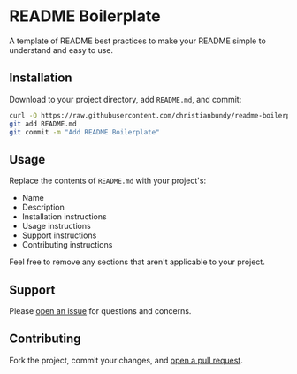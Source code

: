# README Boilerplate

A template of README best practices to make your README simple to understand and easy to use. 

## Installation

Download to your project directory, add `README.md`, and commit:

```sh
curl -O https://raw.githubusercontent.com/christianbundy/readme-boilerplate/master/README.md
git add README.md
git commit -m "Add README Boilerplate"
```

## Usage

Replace the contents of `README.md` with your project's:

* Name
* Description
* Installation instructions
* Usage instructions
* Support instructions
* Contributing instructions

Feel free to remove any sections that aren't applicable to your project.

## Support

Please [open an issue](https://github.com/christianbundy/readme-boilerplate/issues/new) for questions and concerns.

## Contributing

Fork the project, commit your changes, and [open a pull request](https://github.com/christianbundy/readme-boilerplate/compare/).
